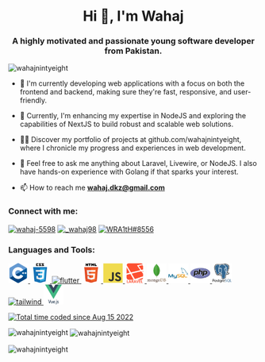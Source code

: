 <h1 align="center">Hi 👋, I'm Wahaj</h1>
<h3 align="center">A highly motivated and passionate young software developer from Pakistan.</h3>

<p align="left"> <img src="https://komarev.com/ghpvc/?username=wahajnintyeight&label=Profile%20views&color=0e75b6&style=flat" alt="wahajnintyeight" /> </p>

- 🔭 I'm currently developing web applications with a focus on both the frontend and backend, making sure they're fast, responsive, and user-friendly.

- 🌱 Currently, I'm enhancing my expertise in NodeJS and exploring the capabilities of NextJS to build robust and scalable web solutions.

- 👨‍💻 Discover my portfolio of projects at github.com/wahajnintyeight, where I chronicle my progress and experiences in web development.

- 💬 Feel free to ask me anything about Laravel, Livewire, or NodeJS. I also have hands-on experience with Golang if that sparks your interest.

- 📫 How to reach me **wahaj.dkz@gmail.com**

<h3 align="left">Connect with me:</h3>
<p align="left">
<a href="https://linkedin.com/in/wahaj-5598" target="blank"><img align="center" src="https://raw.githubusercontent.com/rahuldkjain/github-profile-readme-generator/master/src/images/icons/Social/linked-in-alt.svg" alt="wahaj-5598" height="30" width="40" /></a>
<a href="https://instagram.com/_wahaj98" target="blank"><img align="center" src="https://raw.githubusercontent.com/rahuldkjain/github-profile-readme-generator/master/src/images/icons/Social/instagram.svg" alt="_wahaj98" height="30" width="40" /></a>
<a href="https://discord.gg/WRA1tH#8556" target="blank"><img align="center" src="https://raw.githubusercontent.com/rahuldkjain/github-profile-readme-generator/master/src/images/icons/Social/discord.svg" alt="WRA1tH#8556" height="30" width="40" /></a>
</p>

<h3 align="left">Languages and Tools:</h3>
<p align="left"> <a href="https://www.w3schools.com/cpp/" target="_blank" rel="noreferrer"> <img src="https://raw.githubusercontent.com/devicons/devicon/master/icons/cplusplus/cplusplus-original.svg" alt="cplusplus" width="40" height="40"/> </a> <a href="https://www.w3schools.com/css/" target="_blank" rel="noreferrer"> <img src="https://raw.githubusercontent.com/devicons/devicon/master/icons/css3/css3-original-wordmark.svg" alt="css3" width="40" height="40"/> </a> <a href="https://flutter.dev" target="_blank" rel="noreferrer"> <img src="https://www.vectorlogo.zone/logos/flutterio/flutterio-icon.svg" alt="flutter" width="40" height="40"/> </a> <a href="https://www.w3.org/html/" target="_blank" rel="noreferrer"> <img src="https://raw.githubusercontent.com/devicons/devicon/master/icons/html5/html5-original-wordmark.svg" alt="html5" width="40" height="40"/> </a> <a href="https://developer.mozilla.org/en-US/docs/Web/JavaScript" target="_blank" rel="noreferrer"> <img src="https://raw.githubusercontent.com/devicons/devicon/master/icons/javascript/javascript-original.svg" alt="javascript" width="40" height="40"/> </a> <a href="https://laravel.com/" target="_blank" rel="noreferrer"> <img src="https://raw.githubusercontent.com/devicons/devicon/master/icons/laravel/laravel-plain-wordmark.svg" alt="laravel" width="40" height="40"/> </a> <a href="https://www.mongodb.com/" target="_blank" rel="noreferrer"> <img src="https://raw.githubusercontent.com/devicons/devicon/master/icons/mongodb/mongodb-original-wordmark.svg" alt="mongodb" width="40" height="40"/> </a> <a href="https://www.mysql.com/" target="_blank" rel="noreferrer"> <img src="https://raw.githubusercontent.com/devicons/devicon/master/icons/mysql/mysql-original-wordmark.svg" alt="mysql" width="40" height="40"/> </a> <a href="https://www.php.net" target="_blank" rel="noreferrer"> <img src="https://raw.githubusercontent.com/devicons/devicon/master/icons/php/php-original.svg" alt="php" width="40" height="40"/> </a> <a href="https://www.postgresql.org" target="_blank" rel="noreferrer"> <img src="https://raw.githubusercontent.com/devicons/devicon/master/icons/postgresql/postgresql-original-wordmark.svg" alt="postgresql" width="40" height="40"/> </a> <a href="https://tailwindcss.com/" target="_blank" rel="noreferrer"> <img src="https://www.vectorlogo.zone/logos/tailwindcss/tailwindcss-icon.svg" alt="tailwind" width="40" height="40"/> </a> <a href="https://vuejs.org/" target="_blank" rel="noreferrer"> <img src="https://raw.githubusercontent.com/devicons/devicon/master/icons/vuejs/vuejs-original-wordmark.svg" alt="vuejs" width="40" height="40"/> </a> </p>

<a href="https://wakatime.com/@1dea9f7b-b49b-459f-9598-4cc0c11dd613"><img src="https://wakatime.com/badge/user/1dea9f7b-b49b-459f-9598-4cc0c11dd613.svg" alt="Total time coded since Aug 15 2022" /></a>

<p><img align="left" src="https://github-readme-stats.vercel.app/api/top-langs?username=wahajnintyeight&show_icons=true&locale=en&layout=compact&theme=synthwave" alt="wahajnintyeight" /></p>

<p>&nbsp;<img align="center" src="https://github-readme-stats.vercel.app/api?username=wahajnintyeight&show_icons=true&locale=en&theme=synthwave" alt="wahajnintyeight" /></p>

<p><img align="center" src="https://github-readme-streak-stats.herokuapp.com/?user=wahajnintyeight&theme=synthwave" alt="wahajnintyeight" /></p>
